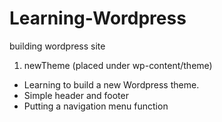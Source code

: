 # Learning-Wordpress
building wordpress site

1. newTheme (placed under wp-content/theme)
  - Learning to build a new Wordpress theme.
  - Simple header and footer 
  - Putting a navigation menu function
